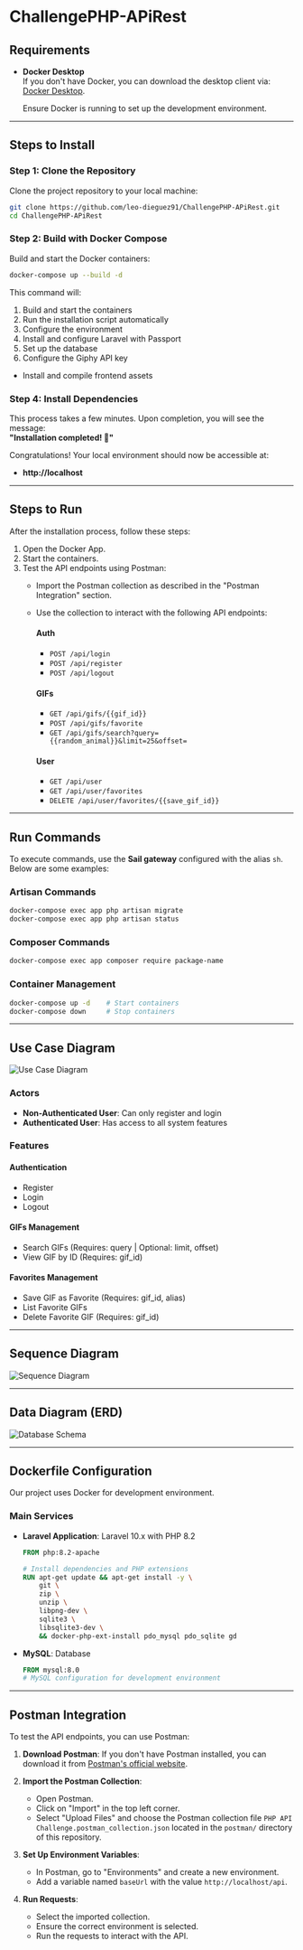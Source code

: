 # ChallengePHP-APiRest

## Requirements
- **Docker Desktop**  
  If you don't have Docker, you can download the desktop client via: [Docker Desktop](https://www.docker.com/products/docker-desktop/).  

  Ensure Docker is running to set up the development environment.

---

## Steps to Install

### **Step 1: Clone the Repository**  
Clone the project repository to your local machine:  
```bash
git clone https://github.com/leo-dieguez91/ChallengePHP-APiRest.git
cd ChallengePHP-APiRest
```

### **Step 2: Build with Docker Compose**  
Build and start the Docker containers:  
```bash
docker-compose up --build -d
```
This command will:
1. Build and start the containers
2. Run the installation script automatically
3. Configure the environment
4. Install and configure Laravel with Passport
5. Set up the database
6. Configure the Giphy API key
- Install and compile frontend assets  

### **Step 4: Install Dependencies**  
This process takes a few minutes. Upon completion, you will see the message:  
**"Installation completed! 🚀"**

Congratulations! Your local environment should now be accessible at:  
- **http://localhost**

---

## Steps to Run

After the installation process, follow these steps:  
1. Open the Docker App.  
2. Start the containers.  
3. Test the API endpoints using Postman:
   - Import the Postman collection as described in the "Postman Integration" section.
   - Use the collection to interact with the following API endpoints:

     #### Auth
     - `POST /api/login`
     - `POST /api/register`
     - `POST /api/logout`

     #### GIFs
     - `GET /api/gifs/{{gif_id}}`
     - `POST /api/gifs/favorite`
     - `GET /api/gifs/search?query={{random_animal}}&limit=25&offset=`

     #### User
     - `GET /api/user`
     - `GET /api/user/favorites`
     - `DELETE /api/user/favorites/{{save_gif_id}}`

---

## Run Commands

To execute commands, use the **Sail gateway** configured with the alias `sh`. Below are some examples:

### **Artisan Commands**  
```bash
docker-compose exec app php artisan migrate
docker-compose exec app php artisan status
```

### **Composer Commands**  
```bash
docker-compose exec app composer require package-name
```

### **Container Management**  
```bash
docker-compose up -d    # Start containers
docker-compose down     # Stop containers
```

---

## Use Case Diagram

![Use Case Diagram](docs/diagrams/use-case-diagram-api-gif.png)

### Actors
- **Non-Authenticated User**: Can only register and login
- **Authenticated User**: Has access to all system features

### Features

#### Authentication
- Register
- Login
- Logout

#### GIFs Management
- Search GIFs (Requires: query | Optional: limit, offset) 
- View GIF by ID (Requires: gif_id)

#### Favorites Management
- Save GIF as Favorite (Requires: gif_id, alias)
- List Favorite GIFs
- Delete Favorite GIF (Requires: gif_id)

---

## Sequence Diagram

![Sequence Diagram](docs/diagrams/sequence-diagram.png)

---

## Data Diagram (ERD)

![Database Schema](docs/diagrams/database-erd-diagram.png)

---

## Dockerfile Configuration

Our project uses Docker for development environment.

### Main Services
- **Laravel Application**: Laravel 10.x with PHP 8.2
  ```dockerfile
  FROM php:8.2-apache
  
  # Install dependencies and PHP extensions
  RUN apt-get update && apt-get install -y \
      git \
      zip \
      unzip \
      libpng-dev \
      sqlite3 \
      libsqlite3-dev \
      && docker-php-ext-install pdo_mysql pdo_sqlite gd
  ```

- **MySQL**: Database
  ```dockerfile
  FROM mysql:8.0
  # MySQL configuration for development environment
  ```

---

## Postman Integration
To test the API endpoints, you can use Postman:

1. **Download Postman**: If you don't have Postman installed, you can download it from [Postman's official website](https://www.postman.com/downloads/).

2. **Import the Postman Collection**: 
   - Open Postman.
   - Click on "Import" in the top left corner.
   - Select "Upload Files" and choose the Postman collection file `PHP API Challenge.postman_collection.json` located in the `postman/` directory of this repository.

3. **Set Up Environment Variables**:
   - In Postman, go to "Environments" and create a new environment.
   - Add a variable named `baseUrl` with the value `http://localhost/api`.

4. **Run Requests**:
   - Select the imported collection.
   - Ensure the correct environment is selected.
   - Run the requests to interact with the API.
